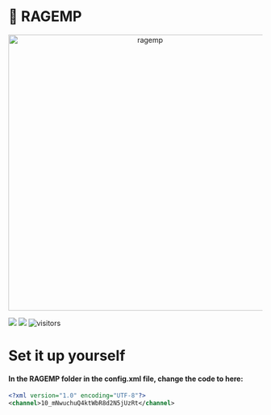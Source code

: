 # 💾 RAGEMP

<div align="center">
    <a href="https://rage.mp/"><img src="https://life-of-german.org/images/proxy/0b/0b33ce3075e0ea0468350a1c51087619095861d2.png" width="546" alt="ragemp" /></a>
</div>

![](https://img.shields.io/badge/Code-JavaScript-informational?style=flat&logo=javascript&logoColor=white&color=6aa6f8)
![](https://img.shields.io/badge/Code-CSharp-informational?style=flat&logo=csharp&logoColor=white&color=6aa6f8)
![visitors](https://visitor-badge.laobi.icu/badge?page_id=efebagri.ragemp-server-files)

# Set it up yourself

#### In the RAGEMP folder in the config.xml file, change the code to here:
```xml
<?xml version="1.0" encoding="UTF-8"?>
<channel>10_mNwuchuQ4ktWbR8d2N5jUzRt</channel>
```
